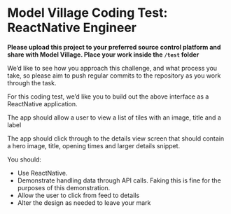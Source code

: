 # Model Village Coding Test: ReactNative Engineer

**Please upload this project to your preferred source control platform and share with Model Village. Place your work inside the `/test` folder**

We’d like to see how you approach this challenge, and what process you take, so please aim to push regular commits to the repository as you work through the task.



For this coding test, we’d like you to build out the above interface as a ReactNative application.

The app should allow a user to view a list of tiles with an image, title and a label

The app should click through to the details view screen that should contain a hero image, title, opening times and larger details snippet.

You should:

* Use ReactNative.
* Demonstrate handling data through API calls. Faking this is fine for the purposes of this demonstration.
* Allow the user to click from feed to details
* Alter the design as needed to leave your mark
